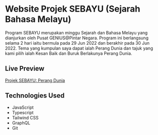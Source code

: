 # Website Projek SEBAYU (Sejarah Bahasa Melayu)

Program SEBAYU merupakan minggu Sejarah dan Bahasa Melayu yang dianjurkan oleh Pusat GENIUS@Pintar Negara. Program ini berlangsung selama 2 hari iaitu bermula pada 29 Jun 2022 dan berakhir pada 30 Jun 2022. Tema yang kumpulan saya dapat ialah Perang Dunia dan tajuk yang kami pilih ialah Kesan Baik dan Buruk Berlakunya Perang Dunia.

## Live Preview

[Projek SEBAYU: Perang Dunia](https://project-sebayu.vercel.app/)

## Technologies Used

- JavaScript
- Typescript
- Tailwind CSS
- GraphQL
- Git
